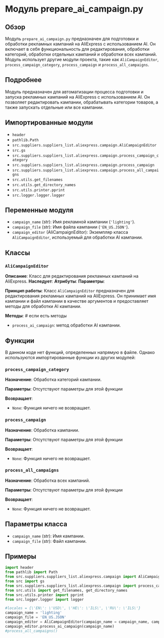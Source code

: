 # Модуль prepare_ai_campaign.py

## Обзор

Модуль `prepare_ai_campaign.py` предназначен для подготовки и обработки рекламных кампаний на AliExpress с использованием AI. Он включает в себя функциональность для редактирования, обработки категорий, обработки отдельных кампаний и обработки всех кампаний. Модуль использует другие модули проекта, такие как `AliCampaignEditor`, `process_campaign_category`, `process_campaign` и `process_all_campaigns`.

## Подробнее

Модуль предназначен для автоматизации процесса подготовки и запуска рекламных кампаний на AliExpress с использованием AI. Он позволяет редактировать кампании, обрабатывать категории товаров, а также запускать отдельные или все кампании.

## Импортированные модули

- `header`
- `pathlib.Path`
- `src.suppliers.suppliers_list.aliexpress.campaign.AliCampaignEditor`
- `src.gs`
- `src.suppliers.suppliers_list.aliexpress.campaign.process_campaign_category`
- `src.suppliers.suppliers_list.aliexpress.campaign.process_campaign`
- `src.suppliers.suppliers_list.aliexpress.campaign.process_all_campaigns`
- `src.utils.get_filenames`
- `src.utils.get_directory_names`
- `src.utils.printer.pprint`
- `src.logger.logger.logger`

## Переменные модуля

- `campaign_name` (str): Имя рекламной кампании (`'lighting'`).
- `campaign_file` (str): Имя файла кампании (`'EN_US.JSON'`).
- `campaign_editor` (AliCampaignEditor): Экземпляр класса `AliCampaignEditor`, используемый для обработки AI кампании.

## Классы

### `AliCampaignEditor`

**Описание**: Класс для редактирования рекламных кампаний на AliExpress.
**Наследует**:
**Атрибуты**:
**Параметры**:

**Принцип работы**:
Класс `AliCampaignEditor` предназначен для редактирования рекламных кампаний на AliExpress. Он принимает имя кампании и файл кампании в качестве аргументов и предоставляет методы для обработки AI кампании.

**Методы**: # если есть методы
- `process_ai_campaign`: метод обработки AI кампании.

## Функции

В данном коде нет функций, определенных напрямую в файле.  Однако используются импортированные функции из других модулей:

### `process_campaign_category`

**Назначение**: Обработка категорий кампании.

**Параметры**:
Отсутствуют параметры для этой функции

**Возвращает**:
- `None`: Функция ничего не возвращает.

### `process_campaign`

**Назначение**: Обработка кампании.

**Параметры**:
Отсутствуют параметры для этой функции

**Возвращает**:
- `None`: Функция ничего не возвращает.

### `process_all_campaigns`

**Назначение**: Обработка всех кампаний.

**Параметры**:
Отсутствуют параметры для этой функции

**Возвращает**:
- `None`: Функция ничего не возвращает.

## Параметры класса

- `campaign_name` (str): Имя кампании.
- `campaign_file` (str): Файл кампании.

## Примеры

```python
import header
from pathlib import Path
from src.suppliers.suppliers_list.aliexpress.campaign import AliCampaignEditor
from src import gs
from src.suppliers.suppliers_list.aliexpress.campaign import process_campaign_category, process_campaign,  process_all_campaigns
from src.utils import get_filenames, get_directory_names
from src.utils.printer import pprint
from src.logger.logger import logger

#locales = {\'EN\': \'USD\', \'HE\': \'ILS\', \'RU\': \'ILS\'}
campaign_name = 'lighting'
campaign_file = 'EN_US.JSON'
campaign_editor = AliCampaignEditor(campaign_name = campaign_name, campaign_file = campaign_file )
campaign_editor.process_ai_campaign(campaign_name)
#process_all_campaigns()
